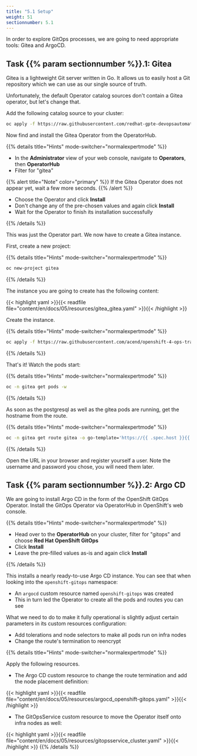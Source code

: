 ```yaml
---
title: "5.1 Setup"
weight: 51
sectionnumber: 5.1
---
```


In order to explore GitOps processes, we are going to need appropriate tools: Gitea and ArgoCD.


## Task {{% param sectionnumber %}}.1: Gitea

Gitea is a lightweight Git server written in Go.
It allows us to easily host a Git repository which we can use as our single source of truth.

Unfortunately, the default Operator catalog sources don't contain a Gitea operator, but let's change that.

Add the following catalog source to your cluster:

```bash
oc apply -f https://raw.githubusercontent.com/redhat-gpte-devopsautomation/gitea-operator/master/catalog_source.yaml
```

Now find and install the Gitea Operator from the OperatorHub.

{{% details title="Hints" mode-switcher="normalexpertmode" %}}

* In the **Administrator** view of your web console, navigate to **Operators**, then **OperatorHub**
* Filter for "gitea"

{{% alert title="Note" color="primary" %}}
If the Gitea Operator does not appear yet, wait a few more seconds.
{{% /alert %}}

* Choose the Operator and click **Install**
* Don't change any of the pre-chosen values and again click **Install**
* Wait for the Operator to finish its installation successfully

{{% /details %}}

This was just the Operator part.
We now have to create a Gitea instance.

First, create a new project:

{{% details title="Hints" mode-switcher="normalexpertmode" %}}

```bash
oc new-project gitea
```

{{% /details %}}

The instance you are going to create has the following content:

{{< highlight yaml >}}{{< readfile file="content/en/docs/05/resources/gitea_gitea.yaml" >}}{{< /highlight >}}

Create the instance.

{{% details title="Hints" mode-switcher="normalexpertmode" %}}

```bash
oc apply -f https://raw.githubusercontent.com/acend/openshift-4-ops-training/main/content/en/docs/05/resources/gitea_gitea.yaml
```

{{% /details %}}

That's it!
Watch the pods start:

{{% details title="Hints" mode-switcher="normalexpertmode" %}}

```bash
oc -n gitea get pods -w
```

{{% /details %}}

As soon as the postgresql as well as the gitea pods are running, get the hostname from the route.

{{% details title="Hints" mode-switcher="normalexpertmode" %}}

```bash
oc -n gitea get route gitea -o go-template='https://{{ .spec.host }}{{ "\n" }}'
```

{{% /details %}}

Open the URL in your browser and register yourself a user.
Note the username and password you chose, you will need them later.


## Task {{% param sectionnumber %}}.2: Argo CD

We are going to install Argo CD in the form of the OpenShift GitOps Operator. Install the GitOps Operator via OperatorHub in OpenShift's web console.

{{% details title="Hints" mode-switcher="normalexpertmode" %}}

* Head over to the **OperatorHub** on your cluster, filter for "gitops" and choose **Red Hat OpenShift GitOps**
* Click **Install**
* Leave the pre-filled values as-is and again click **Install**

{{% /details %}}

This installs a nearly ready-to-use Argo CD instance.
You can see that when looking into the `openshift-gitops` namespace:

* An `argocd` custom resource named `openshift-gitops` was created
* This in turn led the Operator to create all the pods and routes you can see

What we need to do to make it fully operational is slightly adjust certain parameters in its custom resources configuration:

* Add tolerations and node selectors to make all pods run on infra nodes
* Change the route's termination to reencrypt

{{% details title="Hints" mode-switcher="normalexpertmode" %}}

Apply the following resources.

* The Argo CD custom resource to change the route termination and add the node placement definition:

{{< highlight yaml >}}{{< readfile file="content/en/docs/05/resources/argocd_openshift-gitops.yaml" >}}{{< /highlight >}}

* The GitOpsService custom resource to move the Operator itself onto infra nodes as well:

{{< highlight yaml >}}{{< readfile file="content/en/docs/05/resources/gitopsservice_cluster.yaml" >}}{{< /highlight >}}
{{% /details %}}
